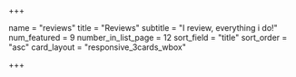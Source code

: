 +++

name = "reviews"
title = "Reviews"
subtitle = "I review, everything i do!"
num_featured = 9
number_in_list_page = 12
sort_field = "title"
sort_order = "asc"
card_layout = "responsive_3cards_wbox"


+++